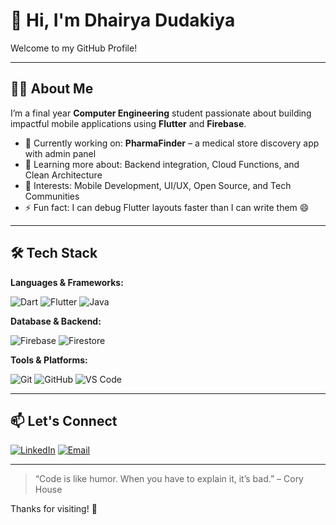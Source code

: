 # 👋 Hi, I'm Dhairya Dudakiya

Welcome to my GitHub Profile!

---

## 🧑‍💻 About Me

I’m a final year **Computer Engineering** student passionate about building impactful mobile applications using **Flutter** and **Firebase**.

- 🔭 Currently working on: **PharmaFinder** – a medical store discovery app with admin panel
- 🌱 Learning more about: Backend integration, Cloud Functions, and Clean Architecture
- 🧠 Interests: Mobile Development, UI/UX, Open Source, and Tech Communities
- ⚡ Fun fact: I can debug Flutter layouts faster than I can write them 😄

---

## 🛠️ Tech Stack

**Languages & Frameworks:**

![Dart](https://img.shields.io/badge/-Dart-0175C2?style=flat&logo=dart&logoColor=white)
![Flutter](https://img.shields.io/badge/-Flutter-02569B?style=flat&logo=flutter&logoColor=white)
![Java](https://img.shields.io/badge/-Java-007396?style=flat&logo=java&logoColor=white)

**Database & Backend:**

![Firebase](https://img.shields.io/badge/-Firebase-FFCA28?style=flat&logo=firebase&logoColor=black)
![Firestore](https://img.shields.io/badge/-Firestore-FFCA28?style=flat&logo=google-cloud&logoColor=black)

**Tools & Platforms:**

![Git](https://img.shields.io/badge/-Git-F05032?style=flat&logo=git&logoColor=white)
![GitHub](https://img.shields.io/badge/-GitHub-181717?style=flat&logo=github&logoColor=white)
![VS Code](https://img.shields.io/badge/-VSCode-007ACC?style=flat&logo=visual-studio-code&logoColor=white)

---

## 📫 Let's Connect

[![LinkedIn](https://img.shields.io/badge/-LinkedIn-blue?style=flat&logo=linkedin&logoColor=white)](https://www.linkedin.com/in/dhairya-dudakiya)
[![Email](https://img.shields.io/badge/-Email-EA4335?style=flat&logo=gmail&logoColor=white)](mailto:dhairyadudakiya52056@gmail.com)

---

> “Code is like humor. When you have to explain it, it’s bad.” – Cory House

Thanks for visiting! 🚀
